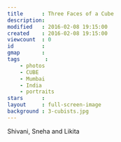 ```yaml
---
title      : Three Faces of a Cube
description:
modified   : 2016-02-08 19:15:00
created    : 2016-02-08 19:15:00
viewcount  : 0
id         :
gmap       :
tags        :
    - photos
    - CUBE
    - Mumbai
    - India
    - portraits
stars      :
layout     : full-screen-image
background : 3-cubists.jpg
---
```


Shivani, Sneha and Likita
